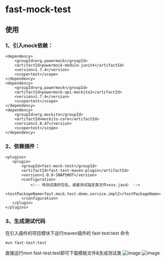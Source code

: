 # fast-mock-test
## 使用  
### 1、引入mock依赖：
```
<dependency>
    <groupId>org.powermock</groupId>
    <artifactId>powermock-module-junit4</artifactId>
    <version>1.7.4</version>
    <scope>test</scope>
</dependency>
<dependency>
    <groupId>org.powermock</groupId>
    <artifactId>powermock-api-mockito2</artifactId>
    <version>1.7.4</version>
    <scope>test</scope>
</dependency>
<dependency>
    <groupId>org.mockito</groupId>
    <artifactId>mockito-core</artifactId>
    <version>2.8.47</version>
    <scope>test</scope>
</dependency>
```
### 2、依赖插件：
 ```
<plugins>
    <plugin>
        <groupId>fast-mock-test</groupId>
        <artifactId>fast-test-maven-plugin</artifactId>
        <version>1.0.0-SNAPSHOT</version>
        <configuration>
            <!-- 待测试类的包名，或者测试指定类文件xxxx.java） -->
            <testPackageName>fast.mock.test.demo.service.impl2</testPackageName>
        </configuration>
    </plugin>
</plugins>
```

### 3、生成测试代码 
在引入插件的项目模块下运行maven插件的 fast-test:test 命令    
```
mvn fast-test:test
```   

直接运行mvn fast-test:test即可下载模板文件&生成测试类 
![image](https://user-images.githubusercontent.com/20860404/116179453-f6cccc00-a749-11eb-8a7f-3a9bf5e4236b.png)
![image](https://user-images.githubusercontent.com/20860404/116179428-ea487380-a749-11eb-9c41-df22e7a9a5e5.png)



